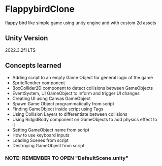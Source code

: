 # FlappybirdClone
flappy bird like simple game using unity engine and with custom 2d assets

## Unity Version
2022.3.2f1 LTS

## Concepts learned
- Adding script to an empty Game Object for general logic of the game
- SpriteRendrer component
- BoxCollider2D component to detect collisions between GameObjects
- EventSystem, UI GameObject to inform and trigger UI changes
- Creating UI using Canvas GameObject
- Spawn Game Object programmatically from script
- Finding GameObject inside script using Tags
- Using Collision Layers to differentiate between collisions
- Using RidgidBody component on GameObjects to add physics effect to it
- Setting GameObject name from script
- How to use keyboard inputs
- Loading Scenes from script
- Destroying GameObject from script

### NOTE: REMEMBER TO OPEN "DefaultScene.unity"
